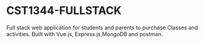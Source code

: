 # CST1344-FULLSTACK
Full stack web application for students and parents to purchase Classes and activities. Built with Vue.js, Express.js,MongoDB and postman.
